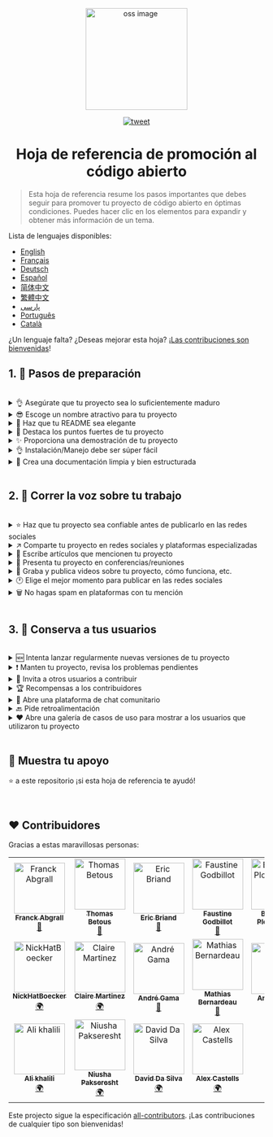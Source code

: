 <p align="center">
    <img alt="oss image" src="./imgs/zoss-logo.svg" height="200px" width="200px">
</p>

<p align="center">
  <a href="https://twitter.com/intent/tweet?text=How%20to%20promote%20your%20open-source%20projects%20@ZenikaOSS&url=https://github.com/zenika-open-source/open-source-promotion-cheat-sheet&hashtags=OpenSource,CheatSheet">
  <img alt="tweet" src="https://img.shields.io/twitter/url/https/twitter?label=Compartir%20en%20Twitter&style=social" target="_blank">
  </a>
</p>

<h1 align="center">Hoja de referencia de promoción al código abierto</h1>

> Esta hoja de referencia resume los pasos importantes que debes seguir para promover tu proyecto de código abierto en óptimas condiciones. Puedes hacer clic en los elementos para expandir y obtener más información de un tema.

Lista de lenguajes disponibles:

- [English](./README.md)
- [Français](./README-fr.md)
- [Deutsch](./README-de.md)
- [Español](./README-es.md)
- [简体中文](./README-zh-cn.md)
- [繁體中文](./README-zh-tw.md)
- [پارسی](./README-fa.md)
- [Português](./README-pt.md)
- [Català](./README-ca.md)

¿Un lenguaje falta? ¿Deseas mejorar esta hoja? ¡[Las contribuciones son bienvenidas](./CONTRIBUTING.md)!

## 1. 🎢 Pasos de preparación

<br />

<details>
<summary>👌 Asegúrate que tu proyecto sea lo suficientemente maduro</summary>
<p>

> Tu proyecto debe ser lo suficientemente estable con las características mínimas viables con el fin de atraer a los usuarios.

</p>
</details>

<details>
<summary>😎 Escoge un nombre atractivo para tu proyecto</summary>
<p>

> Escoge un nombre que los usuarios puedan recordar fácilmente.

</p>
</details>

<details>
<summary>💅 Haz que tu README sea elegante</summary>
<p>

> El README es lo primero que verán tus visitantes. Hazlo simple, elegante y fácil de leer. [Aquí hay una lista de ejemplos README](https://github.com/matiassingers/awesome-readme).

</p>
</details>

<details>
<summary>💪 Destaca los puntos fuertes de tu proyecto</summary>
<p>

> Identifica las fortalezas de tu proyecto y asegúrate de que los visitantes las vean primero.

</p>
</details>

<details>
<summary>✨ Proporciona una demostración de tu proyecto</summary>
<p>

> Los visitantes desean comprender rápidamente el propósito de tu proyecto, cómo funciona y cómo usarlo. Proporciona una demostración es la mejor manera de complacer a los usuarios. Podría ser:
>
>  - Un GIF animado que demuestra cómo funciona tu proyecto
>  - Un enlace a una demostración

</p>
</details>

<details>
<summary>👌 Instalación/Manejo debe ser súper fácil</summary>
<p>

> Probablemente perderás visitantes si tu proyecto no es fácil de usar.

</p>
</details>

<details>
<summary>📘 Crea una documentación limpia y bien estructurada</summary>
<p>

> Crear una buena documentación es probablemente el paso más importante. Si tienes una pequeña documentación, puedes incluirla en tu archivo README. De lo contrario, probablemente deberías alojarlo en un sitio web por separado. Algunos proyectos de código abierto como [vuepress](https://v1.vuepress.vuejs.org) pueden ayudarte a crear documentación limpia de una manera simple.

</p>
</details>

<br />

## 2. 📢 Correr la voz sobre tu trabajo

<br />

<details>
<summary>⭐ Haz que tu proyecto sea confiable antes de publicarlo en las redes sociales</summary>
<p>

> La mayoría de los visitantes comprobarán cuántas estrellas tiene tu proyecto antes de considerar usarlo. Una cantidad mínima de estrellas hace que tu proyecto sea más confiable que un proyecto con cero estrellas. Es por eso que debes pedir a las personas que conoces que apoyen tu proyecto antes de hacer un anuncio público en las redes sociales.

</p>
</details>

<details>
<summary>↗️ Comparte tu proyecto en redes sociales y plataformas especializadas</summary>
<p>

> ¡Cuéntale al mundo de tu increíble trabajo! Publica en redes sociales y plataformas especializadas:
>
> - [Twitter](https://twitter.com)
> - [Linkedin](https://www.linkedin.com/)
> - [Facebook](https://www.facebook.com/)
> - [Reddit](https://www.reddit.com/)
> - [Dev.to](https://dev.to/)
> - [Lobsters](https://lobste.rs/)
> - [Hacker News](https://news.ycombinator.com/)
> - [Product Hunt](https://www.producthunt.com/)
> - [Beta page](https://betapage.co/)
> - [Human Coders](https://news.humancoders.com/)

</p>
</details>

<details>
<summary>📃 Escribe artículos que mencionen tu proyecto</summary>
<p>

> Escribe artículos sobre tu proyecto. El propósito puede ser el conjunto de tecnologías que utilizaste, cómo funciona tu proyecto, los problemas que encontraste, etc. Publica en plataformas como:
>
> - [medium](https://medium.com/)
> - [dev.to](https://dev.to/)
</p>
</details>

<details>
<summary>🎤 Presenta tu proyecto en conferencias/reuniones</summary>
<p>

> Presentar tu proyecto en conferencias o reuniones es una buena manera de mejorar su visibilidad.

</p>
</details>

<details>
<summary>🎥 Graba y publica videos sobre tu proyecto, cómo funciona, etc.</summary>
<p>

> Grabar un video no es una tarea fácil. Sin embargo, es probablemente la forma más eficiente de hacer notorio tu proyecto.

</p>
</details>

<details>
<summary>🕐 Elige el mejor momento para publicar en las redes sociales</summary>
<p>

> No publiques durante el período de vacaciones o fines de semana. Por lo general, el mejor momento para publicar en las redes sociales es a mitad de semana.

</p>
</details>

<details>
<summary>🗑 No hagas spam en plataformas con tu mención</summary>
<p>

> No publiques dos veces en la misma plataforma. Es considerado como spam y puede causar mala publicidad para tu proyecto.

</p>
</details>

<br />

## 3. 🤝 Conserva a tus usuarios

<br />

<details>
<summary>🆕 Intenta lanzar regularmente nuevas versiones de tu proyecto</summary>
<p>

> Realiza mantenimiento y mejora tu proyecto con nuevos lanzamientos y genera un registro de cambios.

</p>
</details>

<details>
<summary>❗ Manten tu proyecto, revisa los problemas pendientes</summary>
<p>

> No dejes problemas pendientes sin respuesta. Sé amable con las personas que se tomaron el tiempo para dejar una sugerencia. 😉

</p>
</details>

<details>
<summary>🙏 Invita a otros usuarios a contribuir</summary>
<p>

> Un proyecto saludable es un proyecto con una comunidad y contribuidores activos. Informa a tus usuarios que necesita ayuda etiquetando algunos problemas con las etiquetas de  `contribution welcome` o `good first issue`. [Ver más etiquetas de github](https://help.github.com/en/articles/about-labels).

</p>
</details>

<details>
<summary>🏆 Recompensas a los contribuidores</summary>
<p>

> ¡Sé amable con las personas que te ayudaron! Algunos proyectos de código abierto como [gatsby](https://github.com/gatsbyjs/gatsby) premian a los contribuidores. Si no puedes pagar eso, haz una publicación (en twitter u otras plataformas) sobre la contribución y menciona al autor ([este es un ejemplo de agradecimiento público](https://twitter.com/FranckAbgrall/status/1139470547492978688)). Abre una sección de `Contribuidores` en tu archivo README para agradecerles públicamente o mostrarlos en la documentación de tu proyecto o sitio web. Aquí hay unos ejemplos:
>
> - [vuepress (contribuidores en la sección README)](https://github.com/vuejs/vuepress#code-contributors)
> - [Rythm.js (contribuidores aleatorios destacados en página web)](https://okazari.github.io/Rythm.js/)

</p>
</details>

<details>
<summary>💬 Abre una plataforma de chat comunitario</summary>
<p>

> Los problemas pendientes en Github no siempre son la mejor manera de comunicarte con tus usuarios. Si es necesario, puedes usar plataformas de chat para discutir con ellos.
>
> - [Discord](https://discordapp.com)
> - [Slack](https://slack.com)
> - [Gitter](https://gitter.im/)

</p>
</details>

<details>
<summary>🔙 Pide retroalimentación</summary>
<p>

> Los comentarios de los usuarios son la mejor manera de mejorar tu proyecto. Probablemente tienen características e ideas que podrían mejorar tu proyecto.

</p>
</details>

<details>
<summary>❤️ Abre una galería de casos de uso para mostrar a los usuarios que utilizaron tu proyecto</summary>
<p>

> Los visitantes confiarán en tu proyecto si ven casos de uso concretos e historias de éxito, por ejemplo, [la gallería vuepress](https://vuepress.gallery/).

</p>
</details>

<br />

## 🙏 Muestra tu apoyo

⭐️ a este repositorio ¡si esta hoja de referencia te ayudó!

<br />

## ❤️ Contribuidores

Gracias a estas maravillosas personas:

<!-- ALL-CONTRIBUTORS-LIST:START - Do not remove or modify this section -->
<!-- prettier-ignore -->
<table>
  <tr>
    <td align="center"><a href="https://www.franck-abgrall.me/"><img src="https://avatars3.githubusercontent.com/u/9840435?v=4" width="100px;" alt="Franck Abgrall"/><br /><sub><b>Franck Abgrall</b></sub></a><br /><a href="https://github.com/zenika-open-source/open-source-promotion-cheat-sheet/commits?author=kefranabg" title="Documentation">📖</a></td>
    <td align="center"><a href="https://github.com/tbetous"><img src="https://avatars3.githubusercontent.com/u/4435536?v=4" width="100px;" alt="Thomas Betous"/><br /><sub><b>Thomas Betous</b></sub></a><br /><a href="https://github.com/zenika-open-source/open-source-promotion-cheat-sheet/commits?author=tbetous" title="Documentation">📖</a></td>
    <td align="center"><a href="https://github.com/ebriand"><img src="https://avatars1.githubusercontent.com/u/1011902?v=4" width="100px;" alt="Eric Briand"/><br /><sub><b>Eric Briand</b></sub></a><br /><a href="https://github.com/zenika-open-source/open-source-promotion-cheat-sheet/commits?author=ebriand" title="Documentation">📖</a></td>
    <td align="center"><a href="https://github.com/FofoDev"><img src="https://avatars0.githubusercontent.com/u/27639429?v=4" width="100px;" alt="Faustine Godbillot"/><br /><sub><b>Faustine Godbillot</b></sub></a><br /><a href="https://github.com/zenika-open-source/open-source-promotion-cheat-sheet/commits?author=FofoDev" title="Documentation">📖</a></td>
    <td align="center"><a href="https://myvirtualstorybook.com/"><img src="https://avatars1.githubusercontent.com/u/5747538?v=4" width="100px;" alt="Benjamin Plouzennec"/><br /><sub><b>Benjamin Plouzennec</b></sub></a><br /><a href="https://github.com/zenika-open-source/open-source-promotion-cheat-sheet/commits?author=Okazari" title="Documentation">📖</a></td>
    <td align="center"><a href="https://github.com/Zenigata"><img src="https://avatars1.githubusercontent.com/u/1022393?v=4" width="100px;" alt="Johan Bonneau"/><br /><sub><b>Johan Bonneau</b></sub></a><br /><a href="https://github.com/zenika-open-source/open-source-promotion-cheat-sheet/commits?author=Zenigata" title="Documentation">📖</a></td>
    <td align="center"><a href="https://github.com/bpetetot"><img src="https://avatars3.githubusercontent.com/u/516360?v=4" width="100px;" alt="Benjamin Petetot"/><br /><sub><b>Benjamin Petetot</b></sub></a><br /><a href="https://github.com/zenika-open-source/open-source-promotion-cheat-sheet/commits?author=bpetetot" title="Documentation">📖</a></td>
  </tr>
  <tr>
    <td align="center"><a href="https://nick-hat-boecker.de"><img src="https://avatars0.githubusercontent.com/u/8366071?v=4" width="100px;" alt="NickHatBoecker"/><br /><sub><b>NickHatBoecker</b></sub></a><br /><a href="#translation-NickHatBoecker" title="Translation">🌍</a></td>
    <td align="center"><a href="https://github.com/Claire"><img src="https://avatars2.githubusercontent.com/u/5114096?v=4" width="100px;" alt="Claire Martinez"/><br /><sub><b>Claire Martinez</b></sub></a><br /><a href="#translation-claire" title="Translation">🌍</a></td>
    <td align="center"><a href="https://hazeforum.com/"><img src="https://avatars2.githubusercontent.com/u/31011359?v=4" width="100px;" alt="André Gama"/><br /><sub><b>André Gama</b></sub></a><br /><a href="https://github.com/zenika-open-source/open-source-promotion-cheat-sheet/commits?author=andregamma" title="Documentation">📖</a></td>
    <td align="center"><a href="https://github.com/mbernardeau"><img src="https://avatars0.githubusercontent.com/u/7049049?v=4" width="100px;" alt="Mathias Bernardeau"/><br /><sub><b>Mathias Bernardeau</b></sub></a><br /><a href="https://github.com/zenika-open-source/open-source-promotion-cheat-sheet/commits?author=mbernardeau" title="Documentation">📖</a></td>
    <td align="center"><a href="https://github.com/Antoineoili"><img src="https://avatars1.githubusercontent.com/u/50737365?v=4" width="100px;" alt="Antoine Oili"/><br /><sub><b>Antoine Oili</b></sub></a><br /><a href="https://github.com/zenika-open-source/open-source-promotion-cheat-sheet/commits?author=Antoineoili" title="Documentation">📖</a></td>
    <td align="center"><a href="https://twitter.com/dev_oswld"><img src="https://avatars1.githubusercontent.com/u/40254158?v=4" width="100px;" alt="Oswld TC"/><br /><sub><b>Oswld TC</b></sub></a><br /><a href="#translation-dev-oswld" title="Translation">🌍</a></td>
    <td align="center"><a href="https://yizhiyue.me"><img src="https://avatars3.githubusercontent.com/u/8545277?v=4" width="100px;" alt="Zhiyue Yi"/><br /><sub><b>Zhiyue Yi</b></sub></a><br /><a href="#translation-ZhiyueYi" title="Translation">🌍</a></td>
  </tr>
  <tr>
    <td align="center"><a href="https://github.com/aliruss"><img src="https://avatars3.githubusercontent.com/u/32896351?v=4" width="100px;" alt="Ali khalili"/><br /><sub><b>Ali khalili</b></sub></a><br /><a href="#translation-aliruss" title="Translation">🌍</a></td>
    <td align="center"><a href="https://pakseresht.eu/"><img src="https://avatars3.githubusercontent.com/u/9018054?v=4" width="100px;" alt="Niusha Pakseresht"/><br /><sub><b>Niusha Pakseresht</b></sub></a><br /><a href="#translation-niusha-paks" title="Translation">🌍</a></td>
    <td align="center"><a href="https://github.com/david-dasilva"><img src="https://avatars1.githubusercontent.com/u/372391?v=4" width="100px;" alt="David Da Silva"/><br /><sub><b>David Da Silva</b></sub></a><br /><a href="#translation-david-dasilva" title="Translation">🌍</a></td>
    <td align="center"><a href="https://github.com/alextremp"><img src="https://avatars0.githubusercontent.com/u/20399660?v=4" width="100px;" alt="Alex Castells"/><br /><sub><b>Alex Castells</b></sub></a><br /><a href="#translation-alextremp" title="Translation">🌍</a></td>
  </tr>
</table>

<!-- ALL-CONTRIBUTORS-LIST:END -->

Este projecto sigue la especificación [all-contributors](https://github.com/all-contributors/all-contributors). ¡Las contribuciones de cualquier tipo son bienvenidas!

